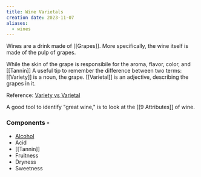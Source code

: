 ```yaml
---
title: Wine Varietals
creation date: 2023-11-07
aliases:
  - wines
---
```

Wines are a drink made of [[Grapes]]. More specifically, the wine itself is made of the pulp of grapes. 

While the skin of the grape is responsibile for the aroma, flavor, color, and [[Tannin]]
A useful tip to remember the difference between two terms:
[[Variety]] is a noun, the grape.
[[Varietal]] is an adjective, describing the grapes in it.

Reference: [Variety vs Varietal](https://crushwinexp.com/wine-101-variety-vs-varietal-and-the-grapes-that-they-are-made-of/#:~:text=variety%20and%20varietal.-,The%20grape%20variety%20is%20the%20actual%20type%20of%20grape%2C%20as,is%20dominated%20by%20one%20grape.)

A good tool to identify "great wine," is to look at the [[9 Attributes]] of wine. 

### Components - 
- [Alcohol](Alcohol.md (Wine))
- Acid
- [[Tannin]]
- Fruitness
- Dryness
- Sweetness
